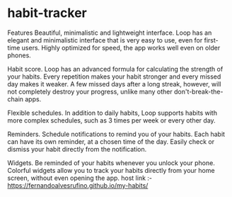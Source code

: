 # habit-tracker
Features
Beautiful, minimalistic and lightweight interface. Loop has an elegant and minimalistic interface that is very easy to use, even for first-time users. Highly optimized for speed, the app works well even on older phones.

Habit score. Loop has an advanced formula for calculating the strength of your habits. Every repetition makes your habit stronger and every missed day makes it weaker. A few missed days after a long streak, however, will not completely destroy your progress, unlike many other don't-break-the-chain apps.

Flexible schedules. In addition to daily habits, Loop supports habits with more complex schedules, such as 3 times per week or every other day.

Reminders. Schedule notifications to remind you of your habits. Each habit can have its own reminder, at a chosen time of the day. Easily check or dismiss your habit directly from the notification.

Widgets. Be reminded of your habits whenever you unlock your phone. Colorful widgets allow you to track your habits directly from your home screen, without even opening the app.
host link :- https://fernandoalvesrufino.github.io/my-habits/

